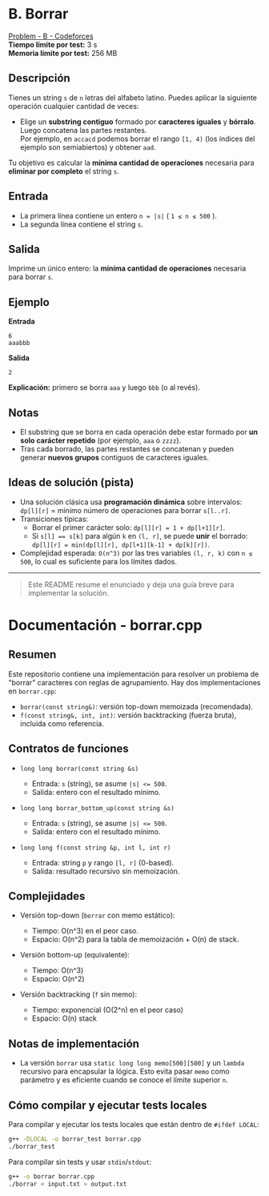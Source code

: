 # B. Borrar
[Problem - B - Codeforces](https://codeforces.com/group/yuAAIJ8c1R/contest/629197/problem/B)    
**Tiempo límite por test:** 3 s  
**Memoria límite por test:** 256 MB

## Descripción
Tienes un string `s` de `n` letras del alfabeto latino. Puedes aplicar la siguiente operación cualquier cantidad de veces:

- Elige un **substring contiguo** formado por **caracteres iguales** y **bórralo**. Luego concatena las partes restantes.  
  Por ejemplo, en `accacd` podemos borrar el rango `[1, 4)` (los índices del ejemplo son semiabiertos) y obtener `aad`.

Tu objetivo es calcular la **mínima cantidad de operaciones** necesaria para **eliminar por completo** el string `s`.

## Entrada
- La primera línea contiene un entero `n = |s|` ( `1 ≤ n ≤ 500` ).  
- La segunda línea contiene el string `s`.

## Salida
Imprime un único entero: la **mínima cantidad de operaciones** necesaria para borrar `s`.

## Ejemplo
**Entrada**
```
6
aaabbb
```

**Salida**
```
2
```

**Explicación:** primero se borra `aaa` y luego `bbb` (o al revés).

## Notas
- El substring que se borra en cada operación debe estar formado por **un solo carácter repetido** (por ejemplo, `aaa` o `zzzz`).
- Tras cada borrado, las partes restantes se concatenan y pueden generar **nuevos grupos** contiguos de caracteres iguales.

## Ideas de solución (pista)
- Una solución clásica usa **programación dinámica** sobre intervalos: `dp[l][r]` = mínimo número de operaciones para borrar `s[l..r]`.
- Transiciones típicas:
  - Borrar el primer carácter solo: `dp[l][r] = 1 + dp[l+1][r]`.
  - Si `s[l] == s[k]` para algún `k` en `(l, r]`, se puede **unir** el borrado: `dp[l][r] = min(dp[l][r], dp[l+1][k-1] + dp[k][r])`.
- Complejidad esperada: `O(n^3)` por las tres variables `(l, r, k)` con `n ≤ 500`, lo cual es suficiente para los límites dados.

---

> Este README resume el enunciado y deja una guía breve para implementar la solución.



# Documentación - borrar.cpp

## Resumen

Este repositorio contiene una implementación para resolver un problema de "borrar" caracteres con reglas de agrupamiento.
Hay dos implementaciones en `borrar.cpp`:

- `borrar(const string&)`: versión top-down memoizada (recomendada).
- `f(const string&, int, int)`: versión backtracking (fuerza bruta), incluida como referencia.


## Contratos de funciones

- `long long borrar(const string &s)`
  - Entrada: `s` (string), se asume `|s| <= 500`.
  - Salida: entero con el resultado mínimo.

- `long long borrar_bottom_up(const string &s)`
  - Entrada: `s` (string), se asume `|s| <= 500`.
  - Salida: entero con el resultado mínimo.

- `long long f(const string &p, int l, int r)`
  - Entrada: string `p` y rango `[l, r]` (0-based).
  - Salida: resultado recursivo sin memoización.


## Complejidades

- Versión top-down (`borrar` con memo estático):
  - Tiempo: O(n^3) en el peor caso.
  - Espacio: O(n^2) para la tabla de memoización + O(n) de stack.

- Versión bottom-up (equivalente):
  - Tiempo: O(n^3)
  - Espacio: O(n^2)

- Versión backtracking (`f` sin memo):
  - Tiempo: exponencial (O(2^n) en el peor caso)
  - Espacio: O(n) stack


## Notas de implementación

- La versión `borrar` usa `static long long memo[500][500]` y un `lambda`
  recursivo para encapsular la lógica. Esto evita pasar `memo` como parámetro y
  es eficiente cuando se conoce el límite superior `n`.
 

## Cómo compilar y ejecutar tests locales

Para compilar y ejecutar los tests locales que están dentro de `#ifdef LOCAL`:

```bash
g++ -DLOCAL -o borrar_test borrar.cpp
./borrar_test
```

Para compilar sin tests y usar `stdin`/`stdout`:

```bash
g++ -o borrar borrar.cpp
./borrar < input.txt > output.txt
```



